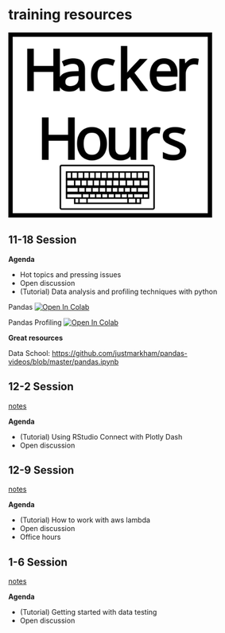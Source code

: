 # training resources

<img src="https://raw.githubusercontent.com/brandonserna/training-resources/main/hackerhrslogo.svg" style="zoom:40%;" />

## 11-18 Session

__Agenda__

* Hot topics and pressing issues
* Open discussion
* (Tutorial) Data analysis and profiling techniques with python

Pandas [![Open In Colab](https://colab.research.google.com/assets/colab-badge.svg)](https://colab.research.google.com/github/brandonserna/training-resources/blob/master/data/pandas-data-analysis.ipynb)

Pandas Profiling [![Open In Colab](https://colab.research.google.com/assets/colab-badge.svg)](https://colab.research.google.com/github/brandonserna/training-resources/blob/master/data/pandas-profiling-data.ipynb)

__Great resources__

Data School: https://github.com/justmarkham/pandas-videos/blob/master/pandas.ipynb

## 12-2 Session

[notes](./cloud/RStudioConnect.md)

__Agenda__

* (Tutorial) Using RStudio Connect with Plotly Dash
* Open discussion

## 12-9 Session

[notes](./cloud/aws-lambda.md)

__Agenda__

* (Tutorial) How to work with aws lambda
* Open discussion
* Office hours

## 1-6 Session

[notes](./data/data-testing.md)

__Agenda__

* (Tutorial) Getting started with data testing
* Open discussion